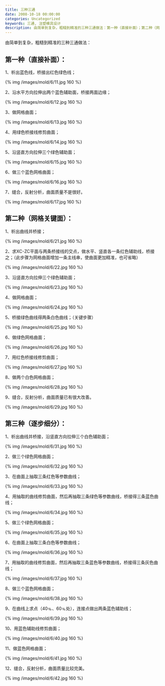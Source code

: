 ```yaml
---
title: 三种三通
date: 2008-10-18 00:00:00
categories: Uncategorized
keywords: 三通, 注塑模具设计
description: 由简单到复杂，粗糙到精准的三种三通做法：第一种（直接补面）；第二种（网格关键面）；第三种（逐步细分）
---
```


由简单到复杂，粗糙到精准的三种三通做法：

## 第一种（直接补面）：

1、析出蓝色线，桥接出红色绿色线；

{% img /images/mold/6/11.jpg 160 %}

2、沿水平方向拉伸出两个蓝色辅助面，桥接两面边缘；

{% img /images/mold/6/12.jpg 160 %}

3、做网格曲面；

{% img /images/mold/6/13.jpg 160 %}

4、用绿色桥接线修剪曲面；

{% img /images/mold/6/14.jpg 160 %}

5、沿竖直方向拉伸三个绿色辅助面；

{% img /images/mold/6/15.jpg 160 %}

6、做三个蓝色网格曲面；

{% img /images/mold/6/16.jpg 160 %}

7、缝合，反射分析，曲面质量不是很好。

{% img /images/mold/6/17.jpg 160 %}

## 第二种（网格关键面）：

1、析出曲线并桥接；

{% img /images/mold/6/21.jpg 160 %}

2、求XC-ZC平面与两条桥接线的交点，做水平、竖直各一条红色辅助线，桥接之；（此步骤为网格曲面增加一条主线串，使曲面更加精准，也可省略）

{% img /images/mold/6/22.jpg 160 %}

3、沿竖直方向拉伸三个绿色辅助面；

{% img /images/mold/6/23.jpg 160 %}

4、做网格曲面；

{% img /images/mold/6/24.jpg 160 %}

5、桥接绿色曲线得两条白色曲线；（关键步骤）

{% img /images/mold/6/25.jpg 160 %}

6、做绿色网格曲面；

{% img /images/mold/6/26.jpg 160 %}

7、用红色桥接线修剪曲面；

{% img /images/mold/6/27.jpg 160 %}

8、做两个白色网格曲面；

{% img /images/mold/6/28.jpg 160 %}

9、缝合，反射分析，曲面质量已有很大改善。

{% img /images/mold/6/29.jpg 160 %}

## 第三种（逐步细分）：

1、析出曲线并桥接，沿竖直方向拉伸三个白色辅助面；

{% img /images/mold/6/31.jpg 160 %}

2、做三个绿色网格曲面；

{% img /images/mold/6/32.jpg 160 %}

3、在曲面上抽取三条红色等参数曲线；

{% img /images/mold/6/33.jpg 160 %}

4、用抽取的曲线修剪曲面，然后再抽取三条绿色等参数曲线，桥接得三条蓝色曲线；

{% img /images/mold/6/34.jpg 160 %}

5、做三个绿色网格曲面；

{% img /images/mold/6/35.jpg 160 %}

6、在曲面上抽取三条白色等参数曲线；

{% img /images/mold/6/36.jpg 160 %}

7、用抽取的曲线修剪曲面，然后再抽取三条蓝色等参数曲线，桥接得三条灰色曲线；

{% img /images/mold/6/37.jpg 160 %}

8、做三个蓝色网格曲面；

{% img /images/mold/6/38.jpg 160 %}

9、在曲线上求点（40﹪、60﹪处），连接点做出两条蓝色辅助线；

{% img /images/mold/6/39.jpg 160 %}

10、用蓝色辅助线修剪曲面；

{% img /images/mold/6/40.jpg 160 %}

11、做蓝色网格曲面；

{% img /images/mold/6/41.jpg 160 %}

12、缝合，反射分析，曲面质量比较完美。

{% img /images/mold/6/42.jpg 160 %}
